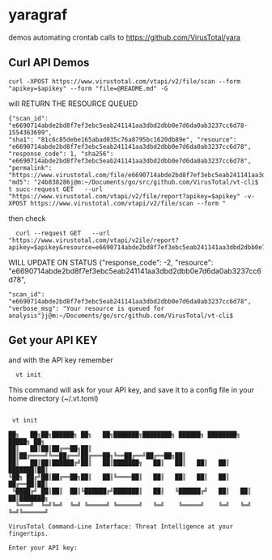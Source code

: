 # yaragraf
demos automating crontab calls to https://github.com/VirusTotal/yara

## Curl API Demos
    curl -XPOST https://www.virustotal.com/vtapi/v2/file/scan --form "apikey=$apikey" --form "file=@README.md" -G 

will RETURN THE RESOURCE QUEUED
```
{"scan_id": "e6690714abde2bd8f7ef3ebc5eab241141aa3dbd2dbb0e7d6da0ab3237cc6d78-1554363699", 
"sha1": "81c6c85debe165abad035c76a8795bc1620db89e", "resource": "e6690714abde2bd8f7ef3ebc5eab241141aa3dbd2dbb0e7d6da0ab3237cc6d78", "response_code": 1, "sha256": "e6690714abde2bd8f7ef3ebc5eab241141aa3dbd2dbb0e7d6da0ab3237cc6d78", "permalink": "https://www.virustotal.com/file/e6690714abde2bd8f7ef3ebc5eab241141aa3dbd2dbb0e7d6da0ab3237cc6d78/analysis/1554363699/", "md5": "24b838286j@m:~/Documents/go/src/github.com/VirusTotal/vt-cli$ t succ-request GET   --url "https://www.virustotal.com/vtapi/v2/file/report?apikey=$apikey" -v-XPOST https://www.virustotal.com/vtapi/v2/file/scan --form "
```

then check

      curl --request GET   --url "https://www.virustotal.com/vtapi/v2ile/report?apikey=$apikey&resource=e6690714abde2bd8f7ef3ebc5eab241141aa3dbd2dbb0e7d6da0ab3237cc6d78"

WILL UPDATE ON STATUS {"response_code": -2, "resource": "e6690714abde2bd8f7ef3ebc5eab241141aa3dbd2dbb0e7d6da0ab3237cc6d78", 
```
"scan_id": "e6690714abde2bd8f7ef3ebc5eab241141aa3dbd2dbb0e7d6da0ab3237cc6d78", "verbose_msg": "Your resource is queued for analysis"}j@m:~/Documents/go/src/github.com/VirusTotal/vt-cli$ 
```

## Get your API KEY

and with the API key remember

      vt init
This command will ask for your API key, and save it to a config file in your home directory (~/.vt.toml)

```

 vt init

██╗   ██╗██╗██████╗ ██╗   ██╗███████╗████████╗ ██████╗ ████████╗ █████╗ ██╗
██║   ██║██║██╔══██╗██║   ██║██╔════╝╚══██╔══╝██╔═══██╗╚══██╔══╝██╔══██╗██║
██║   ██║██║██████╔╝██║   ██║███████╗   ██║   ██║   ██║   ██║   ███████║██║
╚██╗ ██╔╝██║██╔══██╗██║   ██║╚════██║   ██║   ██║   ██║   ██║   ██╔══██║██║
 ╚████╔╝ ██║██║  ██║╚██████╔╝███████║   ██║   ╚██████╔╝   ██║   ██║  ██║███████╗
  ╚═══╝  ╚═╝╚═╝  ╚═╝ ╚═════╝ ╚══════╝   ╚═╝    ╚═════╝    ╚═╝   ╚═╝  ╚═╝╚══════╝

VirusTotal Command-Line Interface: Threat Intelligence at your fingertips.

Enter your API key: 

```
